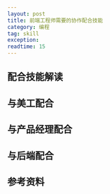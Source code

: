 ```yaml
---
layout: post
title: 前端工程师需要的协作配合技能
category: 编程
tag: skill
exception: 
readtime: 15
---
```


## 配合技能解读

## 与美工配合

## 与产品经理配合

## 与后端配合

## 参考资料
